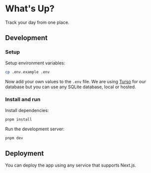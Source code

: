 # What's Up?

Track your day from one place.

## Development

### Setup

Setup environment variables:

```bash
cp .env.example .env
```

Now add your own values to the `.env` file. We are using [Turso](https://turso.tech) for our database but you can use any SQLite database, local or hosted.

### Install and run

Install dependencies:

```bash
pnpm install
```

Run the development server:

```bash
pnpm dev
```

## Deployment

You can deploy the app using any service that supports Next.js.
